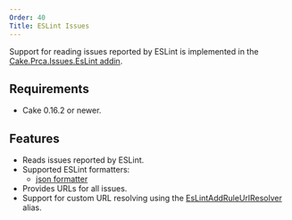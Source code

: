 ```yaml
---
Order: 40
Title: ESLint Issues
---
```

Support for reading issues reported by ESLint is implemented in the [Cake.Prca.Issues.EsLint addin].

## Requirements

* Cake 0.16.2 or newer.

## Features

* Reads issues reported by ESLint.
* Supported ESLint formatters:
  * [json formatter]
* Provides URLs for all issues.
* Support for custom URL resolving using the [EsLintAddRuleUrlResolver] alias.

[Cake.Prca.Issues.EsLint addin]: https://www.nuget.org/packages/Cake.Prca.Issues.EsLint
[json formatter]: http://eslint.org/docs/user-guide/formatters/#json
[EsLintAddRuleUrlResolver]: ../../api/Cake.Prca.Issues.EsLint/EsLintProviderAliases/D0CBC4B6